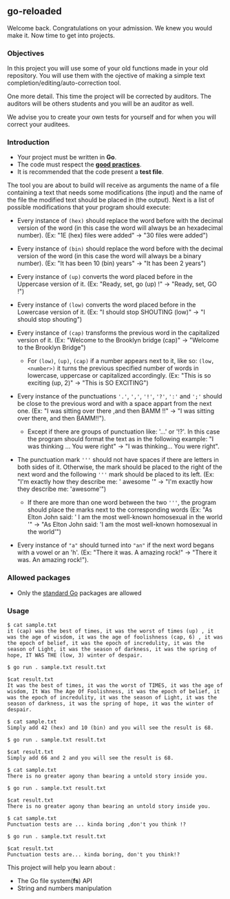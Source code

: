 ## go-reloaded

Welcome back. Congratulations on your admission. We knew you would make it. Now time to get into projects.

### Objectives

In this project you will use some of your old functions made in your old repository. You will use them with the ojective of making a simple text completion/editing/auto-correction tool.

One more detail. This time the project will be corrected by auditors. The auditors will be others students and you will be an auditor as well.

We advise you to create your own tests for yourself and for when you will correct your auditees.

### Introduction

- Your project must be written in **Go**.
- The code must respect the [**good practices**](../good-practices/README.md).
- It is recommended that the code present a **test file**.

The tool you are about to build will receive as arguments the name of a file containing a text that needs some modifications (the input) and the name of the file the modified text should be placed in (the output). Next is a list of possible modifications that your program should execute:

- Every instance of `(hex)` should replace the word before with the decimal version of the word (in this case the word will always be an hexadecimal number). (Ex: "1E (hex) files were added" -> "30 files were added")
- Every instance of `(bin)` should replace the word before with the decimal version of the word (in this case the word will always be a binary number). (Ex: "It has been 10 (bin) years" -> "It has been 2 years")
- Every instance of `(up)` converts the word placed before in the Uppercase version of it. (Ex: "Ready, set, go (up) !" -> "Ready, set, GO !")
- Every instance of `(low)` converts the word placed before in the Lowercase version of it. (Ex: "I should stop SHOUTING (low)" -> "I should stop shouting")
- Every instance of `(cap)` transforms the previous word in the capitalized version of it. (Ex: "Welcome to the Brooklyn bridge (cap)" -> "Welcome to the Brooklyn Bridge")

  - For `(low)`, `(up)`, `(cap)` if a number appears next to it, like so: `(low, <number>)` it turns the previous specified number of words in lowercase, uppercase or capitalized accordingly. (Ex: "This is so exciting (up, 2)" -> "This is SO EXCITING")

- Every instance of the punctuations `'.'`, `','`, `'!'`, `'?'`, `':'` and `';'` should be close to the previous word and with a space appart from the next one. (Ex: "I was sitting over there ,and then BAMM !!" -> "I was sitting over there, and then BAMM!!").
  - Except if there are groups of punctuation like: '...' or '!?'. In this case the program should format the text as in the following example: "I was thinking ... You were right" -> "I was thinking... You were right".
- The punctuation mark `'''` should not have spaces if there are letters in both sides of it. Otherwise, the mark should be placed to the right of the next word and the following `'''` mark should be placed to its left. (Ex: "I'm exactly how they describe me: ' awesome '" -> "I'm exactly how they describe me: 'awesome'")
  - If there are more than one word between the two `'''`, the program should place the marks next to the corresponding words (Ex: "As Elton John said: ' I am the most well-known homosexual in the world '" -> "As Elton John said: 'I am the most well-known homosexual in the world'")
- Every instance of `"a"` should turned into `"an"` if the next word begans with a vowel or an 'h'. (Ex: "There it was. A amazing rock!" -> "There it was. An amazing rock!").

### Allowed packages

- Only the [standard Go](https://golang.org/pkg/) packages are allowed

### Usage

```console
$ cat sample.txt
it (cap) was the best of times, it was the worst of times (up) , it was the age of wisdom, it was the age of foolishness (cap, 6) , it was the epoch of belief, it was the epoch of incredulity, it was the season of Light, it was the season of darkness, it was the spring of hope, IT WAS THE (low, 3) winter of despair.

$ go run . sample.txt result.txt

$cat result.txt
It was the best of times, it was the worst of TIMES, it was the age of wisdom, It Was The Age Of Foolishness, it was the epoch of belief, it was the epoch of incredulity, it was the season of Light, it was the season of darkness, it was the spring of hope, it was the winter of despair.

$ cat sample.txt
Simply add 42 (hex) and 10 (bin) and you will see the result is 68.

$ go run . sample.txt result.txt

$cat result.txt
Simply add 66 and 2 and you will see the result is 68.

$ cat sample.txt
There is no greater agony than bearing a untold story inside you.

$ go run . sample.txt result.txt

$cat result.txt
There is no greater agony than bearing an untold story inside you.

$ cat sample.txt
Punctuation tests are ... kinda boring ,don't you think !?

$ go run . sample.txt result.txt

$cat result.txt
Punctuation tests are... kinda boring, don't you think!?
```

This project will help you learn about :

- The Go file system(**fs**) API
- String and numbers manipulation
